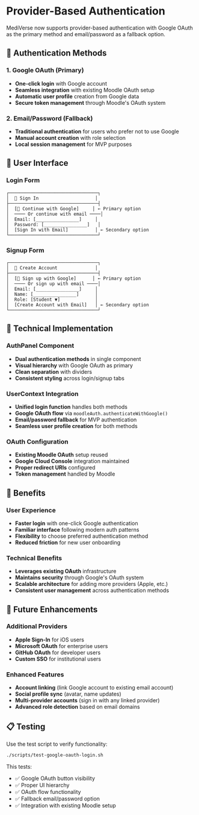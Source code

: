 # Provider-Based Authentication

MediVerse now supports provider-based authentication with Google OAuth as the primary method and email/password as a fallback option.

## 🔐 Authentication Methods

### 1. Google OAuth (Primary)

- **One-click login** with Google account
- **Seamless integration** with existing Moodle OAuth setup
- **Automatic user profile** creation from Google data
- **Secure token management** through Moodle's OAuth system

### 2. Email/Password (Fallback)

- **Traditional authentication** for users who prefer not to use Google
- **Manual account creation** with role selection
- **Local session management** for MVP purposes

## 🎨 User Interface

### Login Form

```
┌─────────────────────────────────┐
│  🔐 Sign In                     │
├─────────────────────────────────┤
│  [🔵 Continue with Google]     │ ← Primary option
│  ──── Or continue with email ────│
│  Email: [________________]     │
│  Password: [________________]   │
│  [Sign In with Email]          │ ← Secondary option
└─────────────────────────────────┘
```

### Signup Form

```
┌─────────────────────────────────┐
│  👤 Create Account              │
├─────────────────────────────────┤
│  [🔵 Sign up with Google]      │ ← Primary option
│  ──── Or sign up with email ────│
│  Email: [________________]     │
│  Name: [________________]      │
│  Role: [Student ▼]             │
│  [Create Account with Email]   │ ← Secondary option
└─────────────────────────────────┘
```

## 🔧 Technical Implementation

### AuthPanel Component

- **Dual authentication methods** in single component
- **Visual hierarchy** with Google OAuth as primary
- **Clean separation** with dividers
- **Consistent styling** across login/signup tabs

### UserContext Integration

- **Unified login function** handles both methods
- **Google OAuth flow** via `moodleAuth.authenticateWithGoogle()`
- **Email/password fallback** for MVP authentication
- **Seamless user profile creation** for both methods

### OAuth Configuration

- **Existing Moodle OAuth** setup reused
- **Google Cloud Console** integration maintained
- **Proper redirect URIs** configured
- **Token management** handled by Moodle

## 🚀 Benefits

### User Experience

- **Faster login** with one-click Google authentication
- **Familiar interface** following modern auth patterns
- **Flexibility** to choose preferred authentication method
- **Reduced friction** for new user onboarding

### Technical Benefits

- **Leverages existing OAuth** infrastructure
- **Maintains security** through Google's OAuth system
- **Scalable architecture** for adding more providers (Apple, etc.)
- **Consistent user management** across authentication methods

## 🔮 Future Enhancements

### Additional Providers

- **Apple Sign-In** for iOS users
- **Microsoft OAuth** for enterprise users
- **GitHub OAuth** for developer users
- **Custom SSO** for institutional users

### Enhanced Features

- **Account linking** (link Google account to existing email account)
- **Social profile sync** (avatar, name updates)
- **Multi-provider accounts** (sign in with any linked provider)
- **Advanced role detection** based on email domains

## 📋 Testing

Use the test script to verify functionality:

```bash
./scripts/test-google-oauth-login.sh
```

This tests:

- ✅ Google OAuth button visibility
- ✅ Proper UI hierarchy
- ✅ OAuth flow functionality
- ✅ Fallback email/password option
- ✅ Integration with existing Moodle setup

